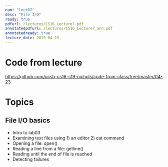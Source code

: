 ```yaml
---
num: "lect07"
desc: "File I/O"
ready: true
pdfurl: /lectures/CS16_Lecture7.pdf
annotatedpdfurl: /lectures/CS16_Lecture7_ann.pdf
annotatedready: true
lecture_date: 2019-04-23
---
```


# Code from lecture

<https://github.com/ucsb-cs16-s19-nichols/code-from-class/tree/master/04-23>

# Topics
## File I/O basics
* Intro to lab03
* Examining text files using 1) an editor 2) cat command
* Opening a file: open()
* Reading a line from a file: getline()
* Reading until the end of file is reached
* Detecting failures

